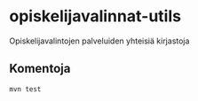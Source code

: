 # opiskelijavalinnat-utils

Opiskelijavalintojen palveluiden yhteisiä kirjastoja

## Komentoja

    mvn test
